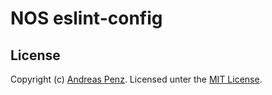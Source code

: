 # NOS eslint-config

## License

Copyright (c) [Andreas Penz](https://github.com/andreaspenz). Licensed unter the [MIT License](https://github.com/project-nos/eslint-config/blob/master/LICENSE).